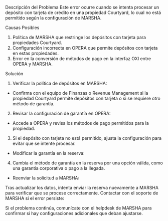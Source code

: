 Descripción del Problema
Este error ocurre cuando se intenta procesar un depósito con tarjeta de crédito en una propiedad Courtyard, lo cual no está permitido según la configuración de MARSHA.


Causas Posibles
1. Política de MARSHA que restringe los depósitos con tarjeta para propiedades Courtyard.
2. Configuración incorrecta en OPERA que permite depósitos con tarjeta en estas propiedades.
3. Error en la conversión de métodos de pago en la interfaz OXI entre OPERA y MARSHA.

Solución
1. Verificar la política de depósitos en MARSHA:

* Confirma con el equipo de Finanzas o Revenue Management si la propiedad Courtyard permite depósitos con tarjeta o si se requiere otro método de garantía.

2. Revisar la configuración de garantía en OPERA:

* Accede a OPERA y revisa los métodos de pago permitidos para la propiedad.
  
3. Si el depósito con tarjeta no está permitido, ajusta la configuración para evitar que se intente procesar.

* Modificar la garantía en la reserva:

4. Cambia el método de garantía en la reserva por una opción válida, como una garantía corporativa o pago a la llegada.

* Reenviar la solicitud a MARSHA:

Tras actualizar los datos, intenta enviar la reserva nuevamente a MARSHA para verificar que se procese correctamente.
Contactar con el soporte de MARSHA si el error persiste:

Si el problema continúa, comunícate con el helpdesk de MARSHA para confirmar si hay configuraciones adicionales que deban ajustarse.
